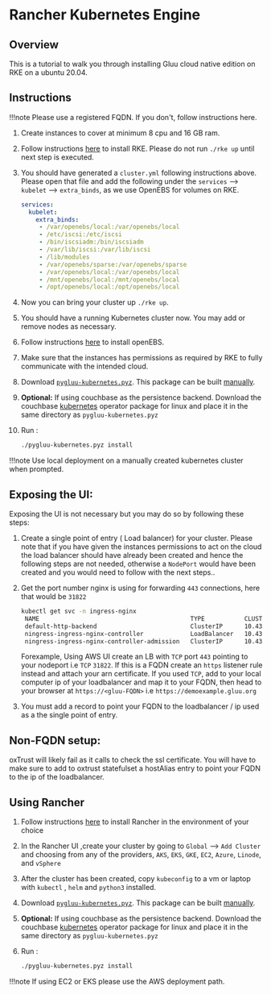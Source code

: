 # Rancher Kubernetes Engine

## Overview

This is a tutorial to walk you through installing Gluu cloud native edition on RKE on a ubuntu 20.04.

## Instructions

!!!note
    Please use a registered FQDN. If you don't, follow instructions here.


1. Create instances to cover at minimum 8 cpu and 16 GB ram.

1. Follow instructions [here](https://rancher.com/docs/rke/latest/en/installation/) to install RKE. Please do not run `./rke up` until next step is executed.

1. You should have generated a `cluster.yml` following instructions above. Please open that file and add the following under the `services` --> `kubelet` --> `extra_binds`, as we use OpenEBS for volumes on RKE.

    ```yaml
    services:
      kubelet:
        extra_binds:
         - /var/openebs/local:/var/openebs/local
         - /etc/iscsi:/etc/iscsi
         - /bin/iscsiadm:/bin/iscsiadm
         - /var/lib/iscsi:/var/lib/iscsi
         - /lib/modules
         - /var/openebs/sparse:/var/openebs/sparse
         - /var/openebs/local:/var/openebs/local
         - /mnt/openebs/local:/mnt/openebs/local
         - /opt/openebs/local:/opt/openebs/local
    ```
    
1. Now you can bring your cluster up `./rke up`.

1. You should have a running Kubernetes cluster now. You may add or remove nodes as necessary.

1. Follow instructions [here](https://docs.openebs.io/docs/next/installation.html) to install openEBS.

1. Make sure that the instances has permissions as required by RKE to fully communicate with the intended cloud. 

1. Download [`pygluu-kubernetes.pyz`](https://github.com/GluuFederation/cloud-native-edition/releases). This package can be built [manually](#build-pygluu-kubernetespyz-manually).

1. **Optional:** If using couchbase as the persistence backend. Download the couchbase [kubernetes](https://www.couchbase.com/downloads) operator package for linux and place it in the same directory as `pygluu-kubernetes.pyz`


1. Run :

    ```bash
    ./pygluu-kubernetes.pyz install
    ```

!!!note
    Use local deployment on a manually created kubernetes cluster when prompted.


## Exposing the UI:

Exposing the UI is not necessary but you may do so by following these steps:

1. Create a single point of entry ( Load balancer) for your cluster. Please note that if you have given the instances permissions to act on the cloud the load balancer should have already been created and hence the following steps are not needed, otherwise a `NodePort` would have been created and you would need to follow with the next steps..

1. Get the port number nginx is using for forwarding `443` connections, here that would be `31822`

   ```bash
   kubectl get svc -n ingress-nginx
    NAME                                          TYPE           CLUSTER-IP     EXTERNAL-IP   PORT(S)                      AGE
    default-http-backend                          ClusterIP      10.43.60.162   <none>        80/TCP                       131m
    ningress-ingress-nginx-controller             LoadBalancer   10.43.55.137   <pending>     80:30925/TCP,443:31822/TCP   18m
    ningress-ingress-nginx-controller-admission   ClusterIP      10.43.8.231    <none>        443/TCP                      18m
   ```

   Forexample, Using AWS UI create an LB with `TCP` port `443` pointing to your nodeport i.e `TCP` `31822`. If this is a FQDN create an `https` listener rule instead and attach your arn certificate. If you used `TCP`, add to your local computer ip of your loadbalancer and map it to your FQDN, then head to your browser at `https://<gluu-FQDN>` i.e `https://demoexample.gluu.org`

1. You must add a record to point your FQDN to the loadbalancer / ip used as a the single point of entry.

## Non-FQDN setup:

oxTrust will likely fail as it calls to check the ssl certificate. You will have to make sure to add to oxtrust statefulset a hostAlias entry to point your FQDN to the ip of the loadbalancer.


## Using Rancher

1. Follow instructions [here](https://rancher.com/docs/rancher/v2.x/en/installation/) to install Rancher in the environment of your choice

1. In the Rancher UI ,create your cluster by going to `Global` --> `Add Cluster` and choosing from any of the providers, `AKS`, `EKS`, `GKE`, `EC2`, `Azure`, `Linode`, and `vSphere`

1. After the cluster has been created, copy  `kubeconfig` to a vm or laptop with `kubectl` , `helm` and `python3` installed.

1. Download [`pygluu-kubernetes.pyz`](https://github.com/GluuFederation/cloud-native-edition/releases). This package can be built [manually](#build-pygluu-kubernetespyz-manually).

1. **Optional:** If using couchbase as the persistence backend. Download the couchbase [kubernetes](https://www.couchbase.com/downloads) operator package for linux and place it in the same directory as `pygluu-kubernetes.pyz`

1. Run :

    ```bash
    ./pygluu-kubernetes.pyz install
    ```
    
!!!note
    If using EC2 or EKS please use the AWS deployment path.    